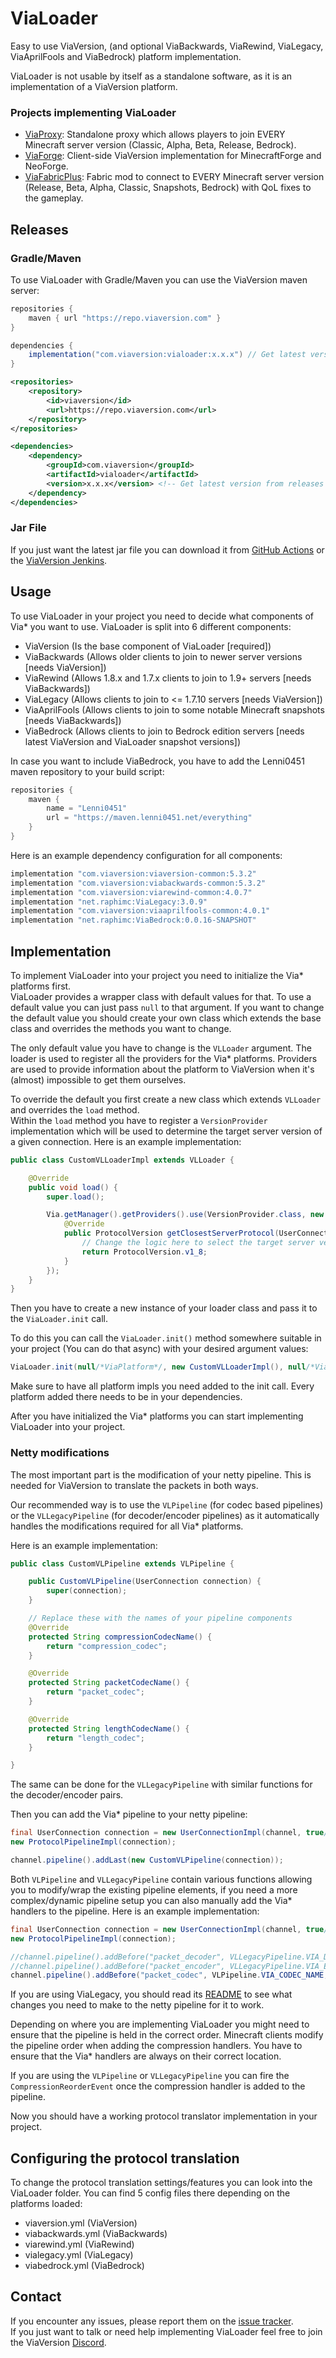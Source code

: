 # ViaLoader
Easy to use ViaVersion, (and optional ViaBackwards, ViaRewind, ViaLegacy, ViaAprilFools and ViaBedrock) platform implementation.

ViaLoader is not usable by itself as a standalone software, as it is an implementation of a ViaVersion platform.

### Projects implementing ViaLoader
- [ViaProxy](https://github.com/ViaVersion/ViaProxy): Standalone proxy which allows players to join EVERY Minecraft server version (Classic, Alpha, Beta, Release, Bedrock).
- [ViaForge](https://github.com/ViaVersion/ViaForge): Client-side ViaVersion implementation for MinecraftForge and NeoForge.
- [ViaFabricPlus](https://github.com/ViaVersion/ViaFabricPlus): Fabric mod to connect to EVERY Minecraft server version (Release, Beta, Alpha, Classic, Snapshots, Bedrock) with QoL fixes to the gameplay.

## Releases
### Gradle/Maven
To use ViaLoader with Gradle/Maven you can use the ViaVersion maven server:
```groovy
repositories {
    maven { url "https://repo.viaversion.com" }
}

dependencies {
    implementation("com.viaversion:vialoader:x.x.x") // Get latest version from releases
}
```

```xml
<repositories>
    <repository>
        <id>viaversion</id>
        <url>https://repo.viaversion.com</url>
    </repository>
</repositories>

<dependencies>
    <dependency>
        <groupId>com.viaversion</groupId>
        <artifactId>vialoader</artifactId>
        <version>x.x.x</version> <!-- Get latest version from releases -->
    </dependency>
</dependencies>
```

### Jar File
If you just want the latest jar file you can download it from [GitHub Actions](https://github.com/RaphiMC/ViaLoader/actions/workflows/build.yml) or the [ViaVersion Jenkins](https://ci.viaversion.com/view/All/job/ViaLoader/).

## Usage
To use ViaLoader in your project you need to decide what components of Via* you want to use.
ViaLoader is split into 6 different components:
- ViaVersion (Is the base component of ViaLoader [required])
- ViaBackwards (Allows older clients to join to newer server versions [needs ViaVersion])
- ViaRewind (Allows 1.8.x and 1.7.x clients to join to 1.9+ servers [needs ViaBackwards])
- ViaLegacy (Allows clients to join to <= 1.7.10 servers [needs ViaVersion])
- ViaAprilFools (Allows clients to join to some notable Minecraft snapshots [needs ViaBackwards])
- ViaBedrock (Allows clients to join to Bedrock edition servers [needs latest ViaVersion and ViaLoader snapshot versions])

In case you want to include ViaBedrock, you have to add the Lenni0451 maven repository to your build script:
```groovy
repositories {
    maven {
        name = "Lenni0451"
        url = "https://maven.lenni0451.net/everything"
    }
}
```
Here is an example dependency configuration for all components:
```groovy
implementation "com.viaversion:viaversion-common:5.3.2"
implementation "com.viaversion:viabackwards-common:5.3.2"
implementation "com.viaversion:viarewind-common:4.0.7"
implementation "net.raphimc:ViaLegacy:3.0.9"
implementation "com.viaversion:viaaprilfools-common:4.0.1"
implementation "net.raphimc:ViaBedrock:0.0.16-SNAPSHOT"
```

## Implementation
To implement ViaLoader into your project you need to initialize the Via* platforms first.  
ViaLoader provides a wrapper class with default values for that. To use a default value you can just pass ``null`` to that argument.
If you want to change the default value you should create your own class which extends the base class and overrides the methods you want to change.

The only default value you have to change is the ``VLLoader`` argument. The loader is used to register all the providers for the Via* platforms. 
Providers are used to provide information about the platform to ViaVersion when it's (almost) impossible to get them ourselves. 

To override the default you first create a new class which extends ``VLLoader`` and overrides the ``load`` method.  
Within the ``load`` method you have to register a ``VersionProvider`` implementation which will be used to determine the target server version of a given connection.
Here is an example implementation:
```java
public class CustomVLLoaderImpl extends VLLoader {

    @Override
    public void load() {
        super.load();

        Via.getManager().getProviders().use(VersionProvider.class, new BaseVersionProvider() {
            @Override
            public ProtocolVersion getClosestServerProtocol(UserConnection connection) {
                // Change the logic here to select the target server version
                return ProtocolVersion.v1_8;
            }
        });
    }
}
```
Then you have to create a new instance of your loader class and pass it to the ``ViaLoader.init`` call.

To do this you can call the ``ViaLoader.init()`` method somewhere suitable in your project (You can do that async) with your desired argument values:
```java
ViaLoader.init(null/*ViaPlatform*/, new CustomVLLoaderImpl(), null/*ViaInjector*/, null/*ViaCommandHandler*/, ViaBackwardsPlatformImpl::new, ViaRewindPlatforImpl::new, ViaLegacyPlatformImpl::new, ViaAprilFoolsPlatformImpl::new, ViaBedrockPlatformImpl::new);
```
Make sure to have all platform impls you need added to the init call. Every platform added there needs to be in your dependencies.

After you have initialized the Via* platforms you can start implementing ViaLoader into your project.

### Netty modifications

The most important part is the modification of your netty pipeline. This is needed for ViaVersion to translate the packets in both ways.

Our recommended way is to use the `VLPipeline` (for codec based pipelines) or the `VLLegacyPipeline` (for decoder/encoder pipelines) as it 
automatically handles the modifications required for all Via* platforms.

Here is an example implementation:
```java
public class CustomVLPipeline extends VLPipeline {

    public CustomVLPipeline(UserConnection connection) {
        super(connection);
    }

    // Replace these with the names of your pipeline components
    @Override
    protected String compressionCodecName() {
        return "compression_codec";
    }

    @Override
    protected String packetCodecName() {
        return "packet_codec";
    }

    @Override
    protected String lengthCodecName() {
        return "length_codec";
    }

}
```
The same can be done for the `VLLegacyPipeline` with similar functions for the decoder/encoder pairs.

Then you can add the Via* pipeline to your netty pipeline:
```java
final UserConnection connection = new UserConnectionImpl(channel, true/*clientside or serverside*/);
new ProtocolPipelineImpl(connection);

channel.pipeline().addLast(new CustomVLPipeline(connection));
```

Both `VLPipeline` and `VLLegacyPipeline` contain various functions allowing you to modify/wrap the existing pipeline elements,
if you need a more complex/dynamic pipeline setup you can also manually add the Via* handlers to the pipeline.
Here is an example implementation:
```java
final UserConnection connection = new UserConnectionImpl(channel, true/*clientside or serverside*/);
new ProtocolPipelineImpl(connection);

//channel.pipeline().addBefore("packet_decoder", VLLegacyPipeline.VIA_DECODER_NAME, new ViaDecoder(connection));
//channel.pipeline().addBefore("packet_encoder", VLLegacyPipeline.VIA_ENCODER_NAME, new ViaEncoder(connection));
channel.pipeline().addBefore("packet_codec", VLPipeline.VIA_CODEC_NAME, new ViaCodec(connection));
```
If you are using ViaLegacy, you should read its [README](https://github.com/ViaVersion/ViaLegacy?tab=readme-ov-file#vialegacy) to see what changes you need to make to the netty pipeline for it to work.

Depending on where you are implementing ViaLoader you might need to ensure that the pipeline is held in the correct order.
Minecraft clients modify the pipeline order when adding the compression handlers. You have to ensure that the Via* handlers are always on their correct location.

If you are using the `VLPipeline` or `VLLegacyPipeline` you can fire the `CompressionReorderEvent` once the compression handler is added to the pipeline.

Now you should have a working protocol translator implementation in your project.

## Configuring the protocol translation
To change the protocol translation settings/features you can look into the ViaLoader folder.
You can find 5 config files there depending on the platforms loaded:
- viaversion.yml (ViaVersion)
- viabackwards.yml (ViaBackwards)
- viarewind.yml (ViaRewind)
- vialegacy.yml (ViaLegacy)
- viabedrock.yml (ViaBedrock)

## Contact
If you encounter any issues, please report them on the
[issue tracker](https://github.com/ViaVersion/ViaLoader/issues).  
If you just want to talk or need help implementing ViaLoader feel free to join the ViaVersion
[Discord](https://discord.gg/viaversion).
